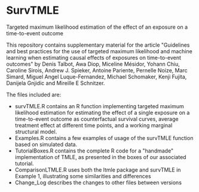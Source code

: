 # SurvTMLE
Targeted maximum likelihood estimation of the effect of an exposure on a time-to-event outcome

This repository contains supplementary material for the article "Guidelines and best practices for the use of targeted maximum likelihood and machine learning when estimating causal effects of exposures on time-to-event outcomes" by Denis Talbot, Awa Diop, Miceline Mésidor, Yohann Chiu, Caroline Sirois, Andrew J. Spieker, Antoine Pariente, Pernelle Noize, Marc Simard, Miguel Angel Luque-Fernandez, Michael Schomaker, Kenji Fujita, Danijela Gnjidic and Mireille E Schnitzer. 

The files included are:

- survTMLE.R contains an R function implementing targeted maximum likelihood estimation for estimating the effect of a single exposure on a time-to-event outcome as counterfactual survival curves, average treatment effect at different time points, and a working marginal structural model.  
- Examples.R contains a few examples of usage of the survTMLE function based on simulated data.
- TutorialBoxes.R contains the complete R code for a "handmade" implementation of TMLE, as presented in the boxes of our associated tutorial.
- ComparisonLTMLE.R uses both the ltmle package and survTMLE in Example 1, illustrating some similarities and differences
- Change_Log describes the changes to other files between versions
